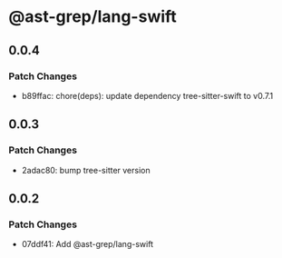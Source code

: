 # @ast-grep/lang-swift

## 0.0.4

### Patch Changes

- b89ffac: chore(deps): update dependency tree-sitter-swift to v0.7.1

## 0.0.3

### Patch Changes

- 2adac80: bump tree-sitter version

## 0.0.2

### Patch Changes

- 07ddf41: Add @ast-grep/lang-swift
